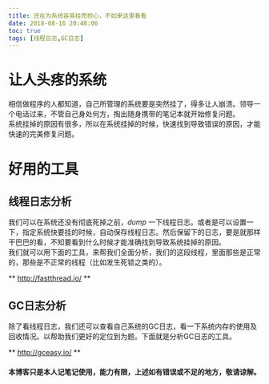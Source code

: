 ```yaml
---
title: 还在为系统容易挂而担心，不如来这里看看
date: 2018-08-16 20:48:06
toc: true
tags: [线程日志,GC日志]
---
```


# 让人头疼的系统  
相信做程序的人都知道，自己所管理的系统要是突然挂了，得多让人崩溃。领导一个电话过来，不管自己身处何方，掏出随身携带的笔记本就开始修复问题。  
系统挂掉的原因有很多，所以在系统挂掉的时候，快速找到导致错误的原因，才能快速的完美修复问题。 

<!--more--> 

# 好用的工具 
## 线程日志分析 
我们可以在系统还没有彻底死掉之前，*dump* 一下线程日志。或者是可以设置一下，指定系统快要挂的时候，自动保存线程日志。然后保留下的日志，要是就那样干巴巴的看，不知要看到什么时候才能准确找到导致系统挂掉的原因。  
我们就可以用下面的工具，来帮我们全面分析，我们的这段线程，里面那些是正常的，那些是不正常的线程（比如发生死锁之类的）。  

 ** http://fastthread.io/ **  

## GC日志分析
除了看线程日志，我们还可以查看自己系统的GC日志，看一下系统内存的使用及回收情况。以帮助我们更好的定位到为题。下面就是分析GC日志的工具。  

 ** http://gceasy.io/ **  
#### **本博客只是本人记笔记使用，能力有限，上述如有错误或不足的地方，敬请谅解。**

